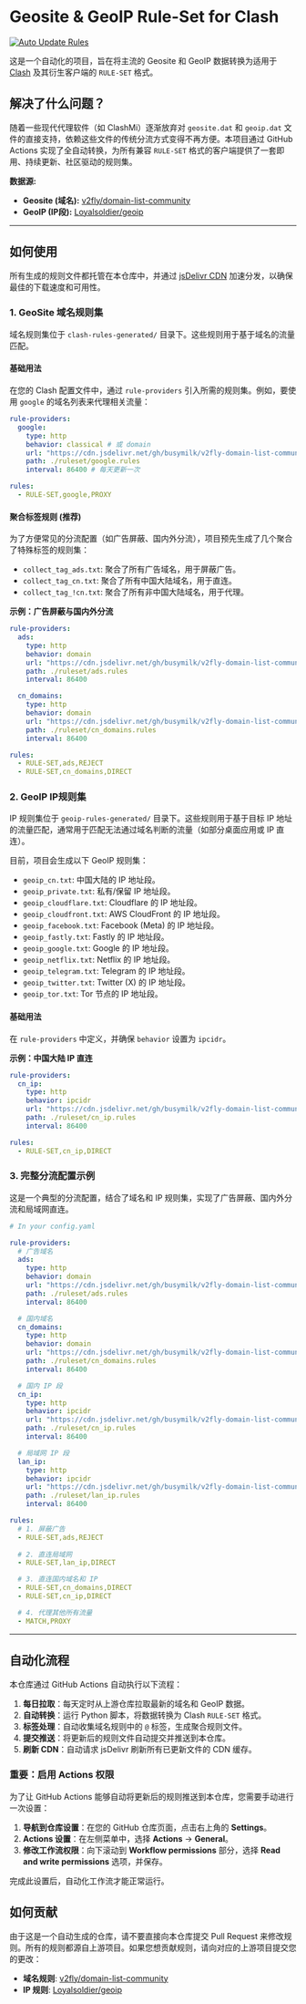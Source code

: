 # Geosite & GeoIP Rule-Set for Clash

[![Auto Update Rules](https://github.com/busymilk/v2fly-domain-list-community_rule_set/actions/workflows/auto_update_rules.yml/badge.svg)](https://github.com/busymilk/v2fly-domain-list-community_rule_set/actions/workflows/auto_update_rules.yml)

这是一个自动化的项目，旨在将主流的 Geosite 和 GeoIP 数据转换为适用于 [Clash](https://github.com/Dreamacro/clash) 及其衍生客户端的 `RULE-SET` 格式。

## 解决了什么问题？

随着一些现代代理软件（如 ClashMi）逐渐放弃对 `geosite.dat` 和 `geoip.dat` 文件的直接支持，依赖这些文件的传统分流方式变得不再方便。本项目通过 GitHub Actions 实现了全自动转换，为所有兼容 `RULE-SET` 格式的客户端提供了一套即用、持续更新、社区驱动的规则集。

**数据源:**
- **Geosite (域名):** [v2fly/domain-list-community](https://github.com/v2fly/domain-list-community)
- **GeoIP (IP段):** [Loyalsoldier/geoip](https://github.com/Loyalsoldier/geoip)

---

## 如何使用

所有生成的规则文件都托管在本仓库中，并通过 [jsDelivr CDN](https://www.jsdelivr.com/) 加速分发，以确保最佳的下载速度和可用性。

### 1. GeoSite 域名规则集

域名规则集位于 `clash-rules-generated/` 目录下。这些规则用于基于域名的流量匹配。

#### 基础用法

在您的 Clash 配置文件中，通过 `rule-providers` 引入所需的规则集。例如，要使用 `google` 的域名列表来代理相关流量：

```yaml
rule-providers:
  google:
    type: http
    behavior: classical # 或 domain
    url: "https://cdn.jsdelivr.net/gh/busymilk/v2fly-domain-list-community_rule_set@main/clash-rules-generated/google.txt"
    path: ./ruleset/google.rules
    interval: 86400 # 每天更新一次

rules:
  - RULE-SET,google,PROXY
```

#### 聚合标签规则 (推荐)

为了方便常见的分流配置（如广告屏蔽、国内外分流），项目预先生成了几个聚合了特殊标签的规则集：

- `collect_tag_ads.txt`: 聚合了所有广告域名，用于屏蔽广告。
- `collect_tag_cn.txt`: 聚合了所有中国大陆域名，用于直连。
- `collect_tag_!cn.txt`: 聚合了所有非中国大陆域名，用于代理。

**示例：广告屏蔽与国内外分流**

```yaml
rule-providers:
  ads:
    type: http
    behavior: domain
    url: "https://cdn.jsdelivr.net/gh/busymilk/v2fly-domain-list-community_rule_set@main/clash-rules-generated/collect_tag_ads.txt"
    path: ./ruleset/ads.rules
    interval: 86400

  cn_domains:
    type: http
    behavior: domain
    url: "https://cdn.jsdelivr.net/gh/busymilk/v2fly-domain-list-community_rule_set@main/clash-rules-generated/collect_tag_cn.txt"
    path: ./ruleset/cn_domains.rules
    interval: 86400

rules:
  - RULE-SET,ads,REJECT
  - RULE-SET,cn_domains,DIRECT
```

### 2. GeoIP IP规则集

IP 规则集位于 `geoip-rules-generated/` 目录下。这些规则用于基于目标 IP 地址的流量匹配，通常用于匹配无法通过域名判断的流量（如部分桌面应用或 IP 直连）。

目前，项目会生成以下 GeoIP 规则集：
- `geoip_cn.txt`: 中国大陆的 IP 地址段。
- `geoip_private.txt`: 私有/保留 IP 地址段。
- `geoip_cloudflare.txt`: Cloudflare 的 IP 地址段。
- `geoip_cloudfront.txt`: AWS CloudFront 的 IP 地址段。
- `geoip_facebook.txt`: Facebook (Meta) 的 IP 地址段。
- `geoip_fastly.txt`: Fastly 的 IP 地址段。
- `geoip_google.txt`: Google 的 IP 地址段。
- `geoip_netflix.txt`: Netflix 的 IP 地址段。
- `geoip_telegram.txt`: Telegram 的 IP 地址段。
- `geoip_twitter.txt`: Twitter (X) 的 IP 地址段。
- `geoip_tor.txt`: Tor 节点的 IP 地址段。

#### 基础用法

在 `rule-providers` 中定义，并确保 `behavior` 设置为 `ipcidr`。

**示例：中国大陆 IP 直连**

```yaml
rule-providers:
  cn_ip:
    type: http
    behavior: ipcidr
    url: "https://cdn.jsdelivr.net/gh/busymilk/v2fly-domain-list-community_rule_set@main/geoip-rules-generated/geoip_cn.txt"
    path: ./ruleset/cn_ip.rules
    interval: 86400

rules:
  - RULE-SET,cn_ip,DIRECT
```

### 3. 完整分流配置示例

这是一个典型的分流配置，结合了域名和 IP 规则集，实现了广告屏蔽、国内外分流和局域网直连。

```yaml
# In your config.yaml

rule-providers:
  # 广告域名
  ads:
    type: http
    behavior: domain
    url: "https://cdn.jsdelivr.net/gh/busymilk/v2fly-domain-list-community_rule_set@main/clash-rules-generated/collect_tag_ads.txt"
    path: ./ruleset/ads.rules
    interval: 86400

  # 国内域名
  cn_domains:
    type: http
    behavior: domain
    url: "https://cdn.jsdelivr.net/gh/busymilk/v2fly-domain-list-community_rule_set@main/clash-rules-generated/collect_tag_cn.txt"
    path: ./ruleset/cn_domains.rules
    interval: 86400

  # 国内 IP 段
  cn_ip:
    type: http
    behavior: ipcidr
    url: "https://cdn.jsdelivr.net/gh/busymilk/v2fly-domain-list-community_rule_set@main/geoip-rules-generated/geoip_cn.txt"
    path: ./ruleset/cn_ip.rules
    interval: 86400

  # 局域网 IP 段
  lan_ip:
    type: http
    behavior: ipcidr
    url: "https://cdn.jsdelivr.net/gh/busymilk/v2fly-domain-list-community_rule_set@main/geoip-rules-generated/geoip_private.txt"
    path: ./ruleset/lan_ip.rules
    interval: 86400

rules:
  # 1. 屏蔽广告
  - RULE-SET,ads,REJECT
  
  # 2. 直连局域网
  - RULE-SET,lan_ip,DIRECT

  # 3. 直连国内域名和 IP
  - RULE-SET,cn_domains,DIRECT
  - RULE-SET,cn_ip,DIRECT

  # 4. 代理其他所有流量
  - MATCH,PROXY
```

---

## 自动化流程

本仓库通过 GitHub Actions 自动执行以下流程：

1.  **每日拉取**：每天定时从上游仓库拉取最新的域名和 GeoIP 数据。
2.  **自动转换**：运行 Python 脚本，将数据转换为 Clash `RULE-SET` 格式。
3.  **标签处理**：自动收集域名规则中的 `@` 标签，生成聚合规则文件。
4.  **提交推送**：将更新后的规则文件自动提交并推送到本仓库。
5.  **刷新 CDN**：自动请求 jsDelivr 刷新所有已更新文件的 CDN 缓存。

### **重要：启用 Actions 权限**

为了让 GitHub Actions 能够自动将更新后的规则推送到本仓库，您需要手动进行一次设置：

1.  **导航到仓库设置**：在您的 GitHub 仓库页面，点击右上角的 **Settings**。
2.  **Actions 设置**：在左侧菜单中，选择 **Actions** -> **General**。
3.  **修改工作流权限**：向下滚动到 **Workflow permissions** 部分，选择 **Read and write permissions** 选项，并保存。

完成此设置后，自动化工作流才能正常运行。

## 如何贡献

由于这是一个自动生成的仓库，请不要直接向本仓库提交 Pull Request 来修改规则。所有的规则都源自上游项目。如果您想贡献规则，请向对应的上游项目提交您的更改：

- **域名规则**: [v2fly/domain-list-community](https://github.com/v2fly/domain-list-community)
- **IP 规则**: [Loyalsoldier/geoip](https://github.com/Loyalsoldier/geoip)
